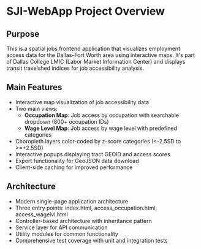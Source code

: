 # SJI-WebApp Project Overview

## Purpose
This is a spatial jobs frontend application that visualizes employment access data for the Dallas-Fort Worth area using interactive maps. It's part of Dallas College LMIC (Labor Market Information Center) and displays transit travelshed indices for job accessibility analysis.

## Main Features
- Interactive map visualization of job accessibility data
- Two main views:
  - **Occupation Map**: Job access by occupation with searchable dropdown (800+ occupation IDs)
  - **Wage Level Map**: Job access by wage level with predefined categories
- Choropleth layers color-coded by z-score categories (<-2.5SD to >=+2.5SD)
- Interactive popups displaying tract GEOID and access scores
- Export functionality for GeoJSON data download
- Client-side caching for improved performance

## Architecture
- Modern single-page application architecture
- Three entry points: index.html, access_occupation.html, access_wagelvl.html
- Controller-based architecture with inheritance pattern
- Service layer for API communication
- Utility modules for common functionality
- Comprehensive test coverage with unit and integration tests